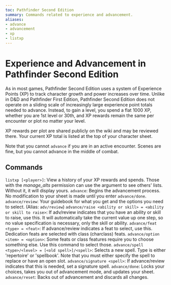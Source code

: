 ```yaml
---
toc: Pathfinder Second Edition
summary: Commands related to experience and advancement.
aliases:
- advance
- advancement
- xp
- listxp
---
```


# Experience and Advancement in Pathfinder Second Edition

As in most games, Pathfinder Second Edition uses a system of Experience Points (XP) to track character growth and power increases over time. Unlike in D&D and Pathfinder First Edition, Pathfinder Second Edition does not operate on a sliding scale of increasingly large experience point totals needed to advance. Instead, to gain a level, you spend a flat 1000 XP, whether you are 1st level or 30th, and XP rewards remain the same per encounter or plot no matter your level. 

XP rewards per plot are shared publicly on the wiki and may be reviewed there. Your current XP total is listed at the top of your character sheet. 

Note that you cannot `advance` if you are in an active encounter. Scenes are fine, but you cannot advance in the middle of combat.

## Commands

`listxp [<player>]`: View a history of your XP rewards and spends. Those with the _manage_alts_ permission can use the argument to see others' lists. Without it, it will display yours.
`advance`: Begins the advancement process. No modification to your sheet is made until you enter `advance/done`. 
`advance/review`: Your guidebook for what you get and the options you need to select. (Alias: `adv/review`)
`advance/raise <ability or skill> = <ability or skill to raise>`: If adv/review indicates that you have an ability or skill to raise, use this. It will automatically take the current value up one step, so no value specification is necessary, only the skill or ability.
`advance/feat <type> = <feat>`: If advance/review indicates a feat to select, use this. Dedication feats are selected with class (charclass) feats.
`advance/option <item> = <option>`: Some feats or class features require you to choose something else. Use this command to select those.
`advance/spell <type>/<level> = [<old spell>]/<spell>`: Selects a new spell. Type is either 'repertoire' or 'spellbook'. Note that you must either specify the spell to replace or have an open slot.
`advance/signature <spell>`: If advance/review indicates that this is needed, set a signature spell. 
`advance/done`: Locks your choices, takes you out of advancement mode, and updates your sheet. 
`advance/reset`: Backs out of advancement and discards all changes.